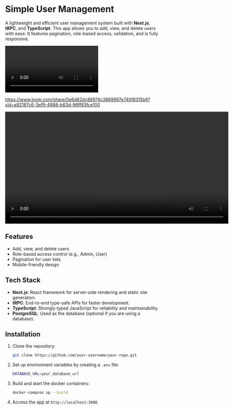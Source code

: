 # Simple User Management

A lightweight and efficient user management system built with **Next.js**, **tRPC**, and **TypeScript**. This app allows you to add, view, and delete users with ease. It features pagination, role-based access, validation, and is fully responsive.

![](doc/demo.mp4)

https://www.loom.com/share/0e6d62dc88974c3889997e740f8315b6?sid=a92187c6-3ef9-4888-b63d-96ff83fce100

<video width="720" controls>
  <source src="doc/demo.mp4" type="video/mp4">
</video>

## Features

- Add, view, and delete users
- Role-based access control (e.g., Admin, User)
- Pagination for user lists
- Mobile-friendly design

## Tech Stack

- **Next.js**: React framework for server-side rendering and static site generation.
- **tRPC**: End-to-end type-safe APIs for faster development.
- **TypeScript**: Strongly typed JavaScript for reliability and maintainability.
- **PostgreSQL**: Used as the database (optional if you are using a database).

## Installation

1. Clone the repository:

   ```bash
   git clone https://github.com/your-username/your-repo.git
   ```

2. Set up environment variables by creating a `.env` file:

   ```bash
   DATABASE_URL=your_database_url
   ```

3. Build and start the docker containers:

   ```bash
   docker-compose up --build
   ```

4. Access the app at `http://localhost:3000`.
